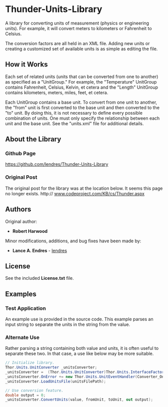 # Thunder-Units-Library
A library for converting units of measurement (physics or engineering units).  For example, it will convert meters to kilometers or Fahrenheit to Celsius.

The conversion factors are all held in an XML file.  Adding new units or creating a customized set of available units is as simple as editing the file.

## How it Works
Each set of related units (units that can be converted from one to another) as specified as a "UnitGroup."  For example, the "Temperature" UnitGroup contains Fahrenheit, Celsius, Kelvin, et cetera and the "Length" UnitGroup contains kilometers, meters, miles, feet, et cetera.

Each UnitGroup contains a base unit.  To convert from one unit to another, the "from" unit is first converted to the base unit and then converted to the "to" unit.  By doing this, it is not necessary to define every possible combination of units.  One must only specify the relationship between each unit and the base unit.  See the "units.xml" file for additional details.

## About the Library
### Github Page
https://github.com/lendres/Thunder-Units-Library

### Original Post
The original post for the library was at the location below.  It seems this page no longer exists.
http:// www.codeproject.com/KB/cs/Thunder.aspx

## Authors
Original author:
* **Robert Harwood**

Minor modifications, additions, and bug fixes have been made by:
* **Lance A. Endres** - [lendres](https://github.com/lendres)

## License

See the included **License.txt** file.

## Examples
### Test Application
An example use is provided in the source code.  This example parses an input string to separate the units in the string from the value.

### Alternate Use
Rather parsing a string containing both value and units, it is often useful to separate these two.  In that case, a use like below may be more suitable.

```csharp
// Initialize library.
Thor.Units.UnitConverter _unitsConverter;
_unitsConverter =  (Thor.Units.UnitConverter)Thor.Units.InterfaceFactory.CreateUnitConverter();
_unitsConverter.OnError += new Thor.Units.UnitEventHandler(Converter_OnError);
_unitsConverter.LoadUnitsFile(unitsFilePath);

// Use conversion feature.
double output = 0;
_unitsConverter.ConvertUnits(value, fromUnit, toUnit, out output);
```

